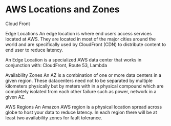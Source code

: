 # AWS Locations and Zones

Cloud Front

Edge Locations
An edge location is where end users access services located at AWS. They are located in most of the major cities around the world and are specifically used by CloudFront (CDN) to distribute content to end user to reduce latency.

An Edge Location is a specialized AWS data center that works in conjunction with: CloudFront, Route 53, Lambda

Availability Zones
An AZ is a combination of one or more data centers in a given region. These datacenters need not to be separated by multiple kilometers physically but by meters with in a physical compound which are completely isolated from each other failure such as power, network in a given AZ.

AWS Regions
An Amazon AWS region is a physical location spread across globe to host your data to reduce latency. In each region there will be at least two availability zones for fault tolerance.
